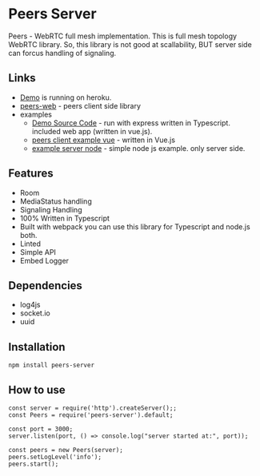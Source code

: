 # Peers Server
Peers - WebRTC full mesh implementation.
This is full mesh topology WebRTC library. So, this library is not good at scallability, BUT server side can forcus handling of signaling.

## Links
- [Demo](https://npeers.herokuapp.com/) is running on heroku.
- [peers-web](https://github.com/tkmn0/peers-web) - peers client side library
- examples
    - [Demo Source Code](https://github.com/tkmn0/peers-server-example-express-typescript) - run with express written in Typescript. included web app (written in vue.js).
    - [peers client example vue](https://github.com/tkmn0/peers-web-example-vue) - written in Vue.js
    - [example server node](https://github.com/tkmn0/peers-example-node) - simple node js example. only server side.

## Features
- Room
- MediaStatus handling
- Signaling Handling
- 100% Written in Typescript
- Built with webpack you can use this library for Typescript and node.js both.
- Linted
- Simple API
- Embed Logger

## Dependencies
- log4js
- socket.io
- uuid

## Installation
`npm install peers-server`

## How to use
```
const server = require('http').createServer();;
const Peers = require('peers-server').default;

const port = 3000;
server.listen(port, () => console.log("server started at:", port));

const peers = new Peers(server);
peers.setLogLevel('info');
peers.start();
```
